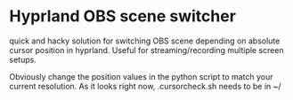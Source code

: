 # Hyprland OBS scene switcher

quick and hacky solution for switching OBS scene depending on absolute cursor position in hyprland. Useful for streaming/recording multiple screen setups.

Obviously change the position values in the python script to match your current resolution. As it looks right now, .cursorcheck.sh needs to be in ~/
